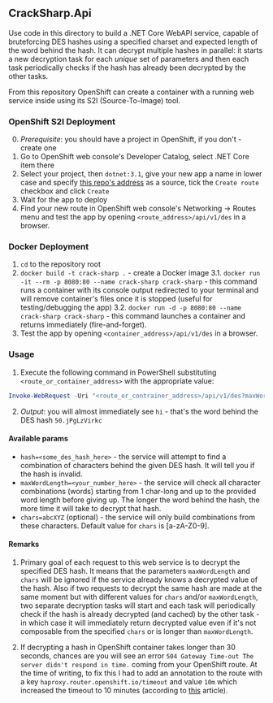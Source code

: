 ## CrackSharp.Api
Use code in this directory to build a .NET Core WebAPI service, capable of bruteforcing DES hashes using a specified charset and expected length of the word behind the hash. It can decrypt multiple hashes in parallel: it starts a new decryption task for each *unique* set of parameters and then each task periodically checks if the hash has already been decrypted by the other tasks.

From this repository OpenShift can create a container with a running web service inside using its S2I (Source-To-Image) tool.

### OpenShift S2I Deployment
0. *Prerequisite*: you should have a project in OpenShift, if you don't - create one
1. Go to OpenShift web console's Developer Catalog, select .NET Core item there
2. Select your project, then `dotnet:3.1`, give your new app a name in lower case and specify [this repo's address](https://github.com/aannenko/CrackSharp.git) as a source, tick the `Create route` checkbox and click `Create`
3. Wait for the app to deploy
4. Find your new route in OpenShift web console's Networking -> Routes menu and test the app by opening `<route_address>/api/v1/des` in a browser.

### Docker Deployment
1. `cd` to the repository root
2. `docker build -t crack-sharp .` - create a Docker image
3.1. `docker run -it --rm -p 8080:80 --name crack-sharp crack-sharp` - this command runs a container with its console output redirected to your terminal and will remove container's files once it is stopped (useful for testing/debugging the app)
3.2. `docker run -d -p 8080:80 --name crack-sharp crack-sharp` - this command launches a container and returns immediately (fire-and-forget).
4. Test the app by opening `<container_address>/api/v1/des` in a browser.

### Usage
1. Execute the following command in PowerShell substituting `<route_or_container_address>` with the appropriate value:
``` PowerShell
Invoke-WebRequest -Uri "<route_or_contrainer_address>/api/v1/des?maxWordLength=4&hash=50.jPgLzVirkc" -UseBasicParsing -TimeoutSec 30
```
2. *Output*: you will almost immediately see `hi` - that's the word behind the DES hash `50.jPgLzVirkc`

#### Available params
- `hash=<some_des_hash_here>` - the service will attempt to find a combination of characters behind the given DES hash. It will tell you if the hash is invalid.
- `maxWordLength=<your_number_here>` - the service will check all character combinations (words) starting from 1 char-long and up to the provided word length before giving up. The longer the word behind the hash, the more time it will take to decrypt that hash.
- `chars=abcXYZ` (optional) - the service will only build combinations from these characters. Default value for `chars` is [a-zA-Z0-9].

#### Remarks
1. Primary goal of each request to this web service is to decrypt the specified DES hash. It means that the parameters `maxWordLength` and `chars` will be ignored if the service already knows a decrypted value of the hash. Also if two requests to decrypt the same hash are made at the same moment but with different values for `chars` and/or `maxWordLength`, two separate decryption tasks will start and each task will periodically check if the hash is already decrypted (and cached) by the other task - in which case it will immediately return decrypted value even if it's not composable from the specified `chars` or is longer than `maxWordLength`.

2. If decrypting a hash in OpenShift container takes longer than 30 seconds, chances are you will see an error `504 Gateway Time-out The server didn't respond in time.` coming from your OpenShift route. At the time of writing, to fix this I had to add an annotation to the route with a key `haproxy.router.openshift.io/timeout` and value `10m` which increased the timeout to 10 minutes (according to [this](https://docs.openshift.com/container-platform/4.2/networking/routes/route-configuration.html) article).